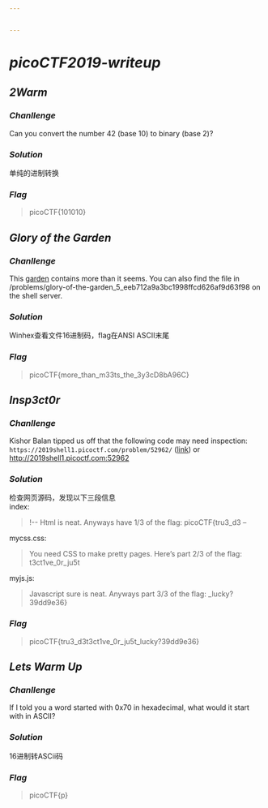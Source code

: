 ```yaml
---


---
```


<h1 id="picoctf2019-writeup"><em>picoCTF2019-writeup</em></h1>
<h2 id="warm"><em>2Warm</em></h2>
<h3 id="chanllenge"><em>Chanllenge</em></h3>
<p>Can you convert the number 42 (base 10) to binary (base 2)?</p>
<h3 id="solution"><em>Solution</em></h3>
<p>单纯的进制转换</p>
<h3 id="flag"><em>Flag</em></h3>
<blockquote>
<p>picoCTF{101010}</p>
</blockquote>
<h2 id="glory-of-the-garden"><em>Glory of the Garden</em></h2>
<h3 id="chanllenge-1"><em>Chanllenge</em></h3>
<p>This <a href="https://2019shell1.picoctf.com/static/6b58b3859f377f1cf4cabb0188d35e5c/garden.jpg">garden</a> contains more than it seems. You can also find the file in /problems/glory-of-the-garden_5_eeb712a9a3bc1998ffcd626af9d63f98 on the shell server.</p>
<h3 id="solution-1"><em>Solution</em></h3>
<p>Winhex查看文件16进制码，flag在ANSI ASCII末尾</p>
<h3 id="flag-1"><em>Flag</em></h3>
<blockquote>
<p>picoCTF{more_than_m33ts_the_3y3cD8bA96C}</p>
</blockquote>
<h2 id="insp3ct0r"><em>Insp3ct0r</em></h2>
<h3 id="chanllenge-2"><em>Chanllenge</em></h3>
<p>Kishor Balan tipped us off that the following code may need inspection: <code>https://2019shell1.picoctf.com/problem/52962/</code> (<a href="https://2019shell1.picoctf.com/problem/52962/">link</a>) or <a href="http://2019shell1.picoctf.com:52962">http://2019shell1.picoctf.com:52962</a></p>
<h3 id="solution-2"><em>Solution</em></h3>
<p>检查网页源码，发现以下三段信息<br>
index:</p>
<blockquote>
<p>!-- Html is neat. Anyways have 1/3 of the flag: picoCTF{tru3_d3 –</p>
</blockquote>
<p>mycss.css:</p>
<blockquote>
<p>You need CSS to make pretty pages. Here’s part 2/3 of the flag: t3ct1ve_0r_ju5t</p>
</blockquote>
<p>myjs.js:</p>
<blockquote>
<p>Javascript sure is neat. Anyways part 3/3 of the flag: _lucky?39dd9e36}</p>
</blockquote>
<h3 id="flag-2"><em>Flag</em></h3>
<blockquote>
<p>picoCTF{tru3_d3t3ct1ve_0r_ju5t_lucky?39dd9e36}</p>
</blockquote>
<h2 id="lets-warm-up"><em>Lets Warm Up</em></h2>
<h3 id="chanllenge-3"><em>Chanllenge</em></h3>
<p>If I told you a word started with 0x70 in hexadecimal, what would it start with in ASCII?</p>
<h3 id="solution-3"><em>Solution</em></h3>
<p>16进制转ASCii码</p>
<h3 id="flag-3"><em>Flag</em></h3>
<blockquote>
<p>picoCTF{p}</p>
</blockquote>

